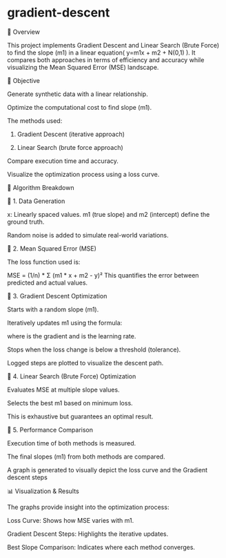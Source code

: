 # gradient-descent
📌 Overview

This project implements Gradient Descent and Linear Search (Brute Force) to find the slope (m1) in a linear equation( y=m1x + m2 + N(0,1) ). It compares both approaches in terms of efficiency and accuracy while visualizing the Mean Squared Error (MSE) landscape.

🎯 Objective

Generate synthetic data with a linear relationship.

Optimize the computational cost to find slope (m1).

The methods used:

1. Gradient Descent (iterative approach)

2. Linear Search (brute force approach)

Compare execution time and accuracy.

Visualize the optimization process using a loss curve.


📜 Algorithm Breakdown

🔹 1. Data Generation

x: Linearly spaced values.
m1 (true slope) and m2 (intercept) define the ground truth.

Random noise is added to simulate real-world variations.

🔹 2. Mean Squared Error (MSE)

The loss function used is:

MSE = (1/n) * Σ (m1 * x + m2 - y)²
This quantifies the error between predicted and actual values.

🔹 3. Gradient Descent Optimization

Starts with a random slope (m1).

Iteratively updates m1 using the formula:

where is the gradient and is the learning rate.

Stops when the loss change is below a threshold (tolerance).

Logged steps are plotted to visualize the descent path.

🔹 4. Linear Search (Brute Force) Optimization

Evaluates MSE at multiple slope values.

Selects the best m1 based on minimum loss.

This is exhaustive but guarantees an optimal result.

🔹 5. Performance Comparison

Execution time of both methods is measured.

The final slopes (m1) from both methods are compared.

A graph is generated to visually depict the loss curve and the Gradient descent steps

📊 Visualization & Results

The graphs provide insight into the optimization process:

Loss Curve: Shows how MSE varies with m1.

Gradient Descent Steps: Highlights the iterative updates.

Best Slope Comparison: Indicates where each method converges.

